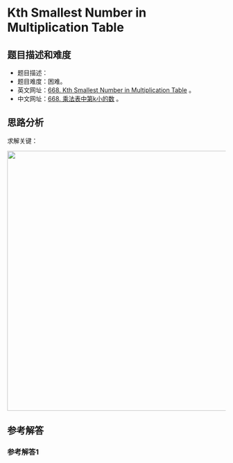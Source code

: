 # Kth Smallest Number in Multiplication Table

## 题目描述和难度
+ 题目描述：
+ 题目难度：困难。
+ 英文网址：[668. Kth Smallest Number in Multiplication Table](https://leetcode.com/problems/kth-smallest-number-in-multiplication-table/description/)  。
+ 中文网址：[668. 乘法表中第k小的数](https://leetcode-cn.com/problems/kth-smallest-number-in-multiplication-table/description/)  。
## 思路分析
求解关键：

<img src="https://liweiwei1419.github.io/images/leetcode-solution/" width="600">

## 参考解答
### 参考解答1

```java

```
